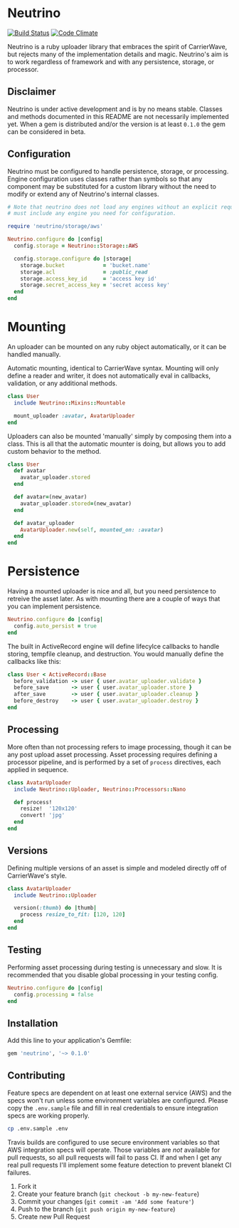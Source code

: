 # Neutrino

[![Build Status](https://travis-ci.org/sorentwo/neutrino.png?branch=master)](https://travis-ci.org/sorentwo/neutrino)
[![Code Climate](https://codeclimate.com/github/sorentwo/neutrino.png)](https://codeclimate.com/github/sorentwo/neutrino)

Neutrino is a ruby uploader library that embraces the spirit of CarrierWave,
but rejects many of the implementation details and magic. Neutrino's aim is to
work regardless of framework and with any persistence, storage, or processor.

## Disclaimer

Neutrino is under active development and is by no means stable. Classes and
methods documented in this README are not necessarily implemented yet. When a
gem is distributed and/or the version is at least `0.1.0` the gem can be
considered in beta.

## Configuration

Neutrino must be configured to handle persistence, storage, or processing.
Engine configuration uses classes rather than symbols so that any component may
be substituted for a custom library without the need to modify or extend any of
Neutrino's internal classes.

```ruby
# Note that neutrino does not load any engines without an explicit require, you
# must include any engine you need for configuration.

require 'neutrino/storage/aws'

Neutrino.configure do |config|
  config.storage = Neutrino::Storage::AWS

  config.storage.configure do |storage|
    storage.bucket            = 'bucket.name'
    storage.acl               = :public_read
    storage.access_key_id     = 'access key id'
    storage.secret_access_key = 'secret access key'
  end
end
```

# Mounting

An uploader can be mounted on any ruby object automatically, or it can be
handled manually.

Automatic mounting, identical to CarrierWave syntax. Mounting will only define
a reader and writer, it does not automatically eval in callbacks, validation,
or any additional methods.

```ruby
class User
  include Neutrino::Mixins::Mountable

  mount_uploader :avatar, AvatarUploader
end
```

Uploaders can also be mounted 'manually' simply by composing them into a class.
This is all that the automatic mounter is doing, but allows you to add custom
behavior to the method.

```ruby
class User
  def avatar
    avatar_uploader.stored
  end

  def avatar=(new_avatar)
    avatar_uploader.stored=(new_avatar)
  end

  def avatar_uploader
    AvatarUploader.new(self, mounted_on: :avatar)
  end
end
```

# Persistence

Having a mounted uploader is nice and all, but you need persistence to retreive
the asset later. As with mounting there are a couple of ways that you can
implement persistence.

```ruby
Neutrino.configure do |config|
  config.auto_persist = true
end
```

The built in ActiveRecord engine will define lifecylce callbacks to handle
storing, tempfile cleanup, and destruction. You would manually define the
callbacks like this:

```ruby
class User < ActiveRecord::Base
  before_validation -> user { user.avatar_uploader.validate }
  before_save       -> user { user.avatar_uploader.store }
  after_save        -> user { user.avatar_uploader.cleanup }
  before_destroy    -> user { user.avatar_uploader.destroy }
end
```

## Processing

More often than not processing refers to image processing, though it can be any
post upload asset processing. Asset processing requires defining a processor
pipeline, and is performed by a set of `process` directives, each applied in
sequence.

```ruby
class AvatarUploader
  include Neutrino::Uploader, Neutrino::Processors::Nano

  def process!
    resize!  '120x120'
    convert! 'jpg'
  end
end
```

## Versions

Defining multiple versions of an asset is simple and modeled directly off of
CarrierWave's style.

```ruby
class AvatarUploader
  include Neutrino::Uploader

  version(:thumb) do |thumb|
    process resize_to_fit: [120, 120]
  end
end
```

## Testing

Performing asset processing during testing is unnecessary and slow. It is
recommended that you disable global processing in your testing config.

```ruby
Neutrino.configure do |config|
  config.processing = false
end
```

## Installation

Add this line to your application's Gemfile:

```ruby
gem 'neutrino', '~> 0.1.0'
```

## Contributing

Feature specs are dependent on at least one external service (AWS) and the
specs won't run unless some environment variables are configured. Please copy
the `.env.sample` file and fill in real credentials to ensure integration specs
are working properly.

```bash
cp .env.sample .env
```

Travis builds are configured to use secure environment variables so that AWS
integration specs will operate. Those variables are *not* available for pull
requests, so all pull requests will fail to pass CI. If and when I get any real
pull requests I'll implement some feature detection to prevent blanekt CI
failures.

1. Fork it
2. Create your feature branch (`git checkout -b my-new-feature`)
3. Commit your changes (`git commit -am 'Add some feature'`)
4. Push to the branch (`git push origin my-new-feature`)
5. Create new Pull Request

